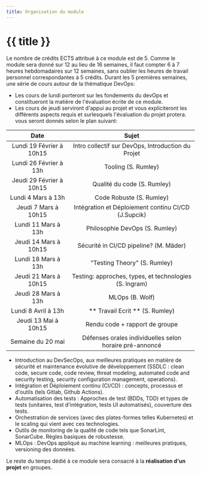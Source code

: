 ```yaml
---
title: Organisation du module
---
```


# {{ title }}

Le nombre de crédits ECTS attribué à ce module est de 5. Comme le module sera donné sur 12 au lieu de
16 semaines, il faut compter 6 à 7 heures hebdomadaires sur 12 semaines, sans oublier les heures de
travail personnel correspondantes à 5 crédits.
Durant les 5 premières semaines, une série de cours autour de la thématique DevOps:
   - Les cours de lundi porteront sur les fondements du devOps et constitueront la matière de l'évaluation écrite de ce module.
   - Les cours de jeudi serviront d'appui au projet et vous expliciteront les différents aspects requis et surlesquels l'évaluation du projet protera.
vous seront donnés selon le plan suivant:


| Date                     | Sujet           
| :-----------------------:|:-------------------------------------------------------:|
| Lundi 19 Février à 10h15 | Intro collectif sur DevOps, Introduction du Projet      |
| Lundi 26 Février à 13h   | Tooling (S. Rumley)|                                    |
| Jeudi 29 Février à 10h15 | Qualité du code (S. Rumley)                             |
| Lundi 4 Mars à 13h       | Code Robuste (S. Rumley)                                |
| Jeudi 7 Mars à 10h15     | Intégration et Déploiement continu CI/CD (J.Supcik)     |
| Lundi 11 Mars à 13h      | Philosophie DevOps (S. Rumley)                          |
| Jeudi 14 Mars à 10h15    | Sécurité in CI/CD pipeline? (M. Mäder)                  |
| Lundi 18 Mars à 13h      | "Testing Theory" (S. Rumley)                            |
| Jeudi 21 Mars à 10h15    | Testing: approches, types, et technologies (S. Ingram)  |    
| Jeudi 28 Mars à 13h      | MLOps (B. Wolf)                                          |     
| Lundi 8 Avril à 13h      | ** Travail Ecrit ** (S. Rumley)                         |           
| Jeudi 13 Mai à 10h15     | Rendu code + rapport de groupe                          |   
| Semaine du 20 mai        | Défenses orales individuelles selon horaire pré-annoncé |


-  Introduction au DevSecOps, aux meilleures pratiques en matière de sécurité et maintenance
   évolutive de développement (SSDLC : clean code, secure code, code review, threat modeling,
   automated code and security testing, security configuration management, operations).
-  Intégration et Déploiement continu (CI/CD) : concepts, processus et d'outils (tels Gitlab, Github
   Actions).
-  Automatisation des tests : Approches de test (BDDs, TDD) et types de tests (unitaires, test
   d'intégration, tests UI automatisés), couverture des tests.
-  Orchestration de services (avec des plates-formes telles Kubernetes) et le scaling qui vient avec
   ces technologies.
-  Outils de monitoring de la qualité de code tels que SonarLint, SonarCube. Règles basiques de
   robustesse.
-  MLOps : DevOps appliqué au machine learning : meilleures pratiques, versioning des données.



Le reste du temps dédié à ce module sera consacré à la **réalisation d'un projet** en groupes.